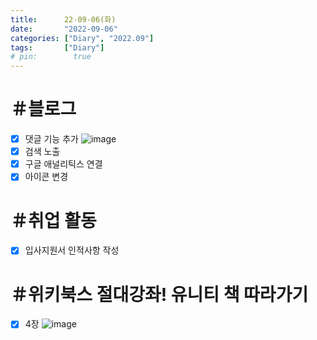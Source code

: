 ```yaml
---
title:      22-09-06(화)
date:       "2022-09-06"
categories: ["Diary", "2022.09"]
tags:       ["Diary"]
# pin:        true
---
```


# ＃블로그
- [x] 댓글 기능 추가
  ![image](https://user-images.githubusercontent.com/85896566/188630507-1aad82e6-60c8-4c99-bd20-c2b3f642a366.png)
- [x] 검색 노출
- [x] 구글 애널리틱스 연결
- [x] 아이콘 변경

# ＃취업 활동
- [x] 입사지원서 인적사항 작성

# ＃위키북스 절대강좌! 유니티 책 따라가기
- [x] 4장
  ![image](https://user-images.githubusercontent.com/85896566/188605298-43cec807-3796-4809-a48c-b56846394e86.png)